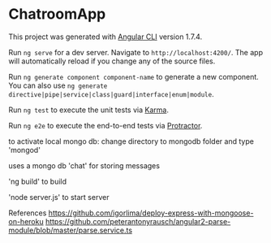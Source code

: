# ChatroomApp
This project was generated with [Angular CLI](https://github.com/angular/angular-cli) version 1.7.4.

Run `ng serve` for a dev server. Navigate to `http://localhost:4200/`. The app will automatically reload if you change any of the source files.

Run `ng generate component component-name` to generate a new component. You can also use `ng generate directive|pipe|service|class|guard|interface|enum|module`.

Run `ng test` to execute the unit tests via [Karma](https://karma-runner.github.io).

Run `ng e2e` to execute the end-to-end tests via [Protractor](http://www.protractortest.org/).


to activate local mongo db: change directory to mongodb folder and type 'mongod'

uses a mongo db 'chat' for storing messages

'ng build' to build

'node server.js' to start server


References
https://github.com/igorlima/deploy-express-with-mongoose-on-heroku
https://github.com/peterantonyrausch/angular2-parse-module/blob/master/parse.service.ts
